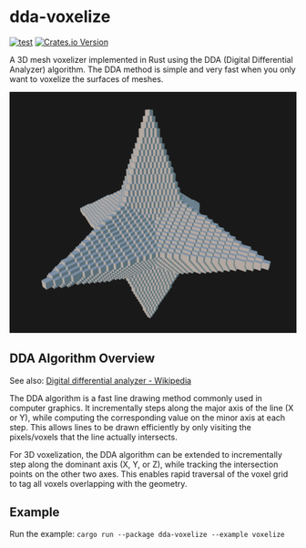# dda-voxelize

[![test](https://github.com/MIERUNE/dda-voxelize-rs/actions/workflows/test.yml/badge.svg)](https://github.com/MIERUNE/dda-voxelize-rs/actions/workflows/test.yml)
[![Crates.io Version](https://img.shields.io/crates/v/dda-voxelize)](https://crates.io/crates/dda-voxelize)
<!-- [![codecov](https://codecov.io/github/MIERUNE/dda-voxelize-rs/graph/badge.svg?token=DZb9Met7wY)](https://codecov.io/github/MIERUNE/dda-voxelize-rs) -->

A 3D mesh voxelizer implemented in Rust using the DDA (Digital Differential Analyzer) algorithm. The DDA method is simple and very fast when you only want to voxelize the surfaces of meshes.

![1716994116122](docs/demo.png)

## DDA Algorithm Overview

See also: [Digital differential analyzer - Wikipedia](https://en.wikipedia.org/wiki/Digital_differential_analyzer_(graphics_algorithm))

The DDA algorithm is a fast line drawing method commonly used in computer graphics. It incrementally steps along the major axis of the line (X or Y), while computing the corresponding value on the minor axis at each step. This allows lines to be drawn efficiently by only visiting the pixels/voxels that the line actually intersects.

For 3D voxelization, the DDA algorithm can be extended to incrementally step along the dominant axis (X, Y, or Z), while tracking the intersection points on the other two axes. This enables rapid traversal of the voxel grid to tag all voxels overlapping with the geometry.

## Example

Run the example: `cargo run --package dda-voxelize --example voxelize`
